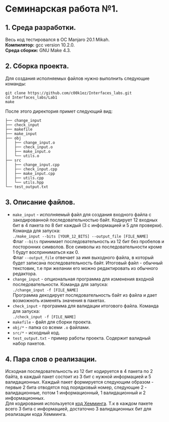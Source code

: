 # Семинарская работа №1.
## 1. Среда разработки.
Весь код тестировался в ОС Manjaro 20.1 Mikah.  
**Компилятор:** gcc version 10.2.0.  
**Среда сборки:** GNU Make 4.3.  
## 2. Сборка проекта.
Для создания исполняемых файлов нужно выполнить следующие команды:  
```
git clone https://github.com/c00k1ez/Interfaces_labs.git
cd Interfaces_labs/Lab1
make
```  
После этого директория примет следующий вид:
```
├── change_input
├── check_input
├── makefile
├── make_input
├── obj
│   ├── change_input.o
│   ├── check_input.o
│   ├── make_input.o
│   └── utils.o
├── src
│   ├── change_input.cpp
│   ├── check_input.cpp
│   ├── make_input.cpp
│   ├── utils.cpp
│   └── utils.hpp
└── test_output.txt
```
## 3. Описание файлов.
* `make_input` - исполняемый файл для создания входного файла с закодированной последовательностью байт. Кодирует 12 входных бит в 4 пакета по 8 бит каждый (3 с информацией и 5 для проверки).  
Команда для запуска:  
`./make_input --bits [YOUR_12_BITS] --output_file [FILE_NAME]
`  
Флаг `--bits` принимает последовательность из 12 бит без пробелов и посторонних символов. Все символы из последовательности кроме 1 будут восприниматься как 0.  
Флаг `--output_file` отвечает за имя выходного файла, в который будет записана последовательность байт. Итоговый файл - обычный текстовик, т.е при желании его можно редактировать из обычного редактора.
* `change_input` - опциональная программа для изменения входной последовательности.
Команда для запуска:  
`
./change_input -f [FILE_NAME]
`  
Программа декодирует последовательность байт из файла и дает возможноть изменять значения в пакетах.  
* `check_input` - программа для валидации итогового файла.
Команда для запуска:  
`
./check_input -f [FILE_NAME]
`  
* `makefile` - файл для сборки проекта.
* `obj/*` - папка со всеми `.o` файлами.
* `src/*` - исходный код.
* `test_output.txt` - пример работы проекта. Содержит валидный набор пакетов.
## 4. Пара слов о реализации.
Исходная последовательность из 12 бит кодируется в 4 пакета по 2 байта, в каждый пакет состоит из 3 бит с нужной информацией и 5 валидационных.
Каждый пакет формируется следующим образом - первые 2 бита отводятся под порядковый номер, следующие 2 - валидационные, потом 1 информационный, 1 валидационный и 2 информационных.  
Для кодирования используется [код Хемминга](https://www.boyarkirk.ru/all/prostoy-kod-hemminga-praktika/). 
Т.к в каждом пакете всего 3 бита с информацией, достаточно 3 валидационных бит для реализации кода Хемминга.

